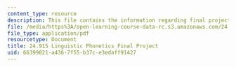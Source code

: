 ```yaml
---
content_type: resource
description: This file contains the information regarding final project.
file: /media/https%3A/open-learning-course-data-rc.s3.amazonaws.com/24-915-linguistic-phonetics-fall-2015/66399021a4367f55b37ce3edaff91427_MIT24_915F15_FinalProject.pdf
file_type: application/pdf
resourcetype: Document
title: 24.915 Linguistic Phonetics Final Project
uid: 66399021-a436-7f55-b37c-e3edaff91427
---
```

